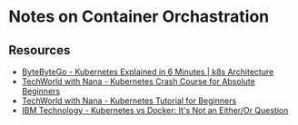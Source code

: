 # Notes on Container Orchastration

## Resources

-   [ByteByteGo - Kubernetes Explained in 6 Minutes | k8s Architecture](https://www.youtube.com/watch?v=TlHvYWVUZyc)
-   [TechWorld with Nana - Kubernetes Crash Course for Absolute Beginners](https://www.youtube.com/watch?v=s_o8dwzRlu4)
-   [TechWorld with Nana - Kubernetes Tutorial for Beginners](https://www.youtube.com/watch?v=X48VuDVv0do)
-   [IBM Technology - Kubernetes vs Docker: It's Not an Either/Or Question](https://www.youtube.com/watch?v=2vMEQ5zs1ko)
